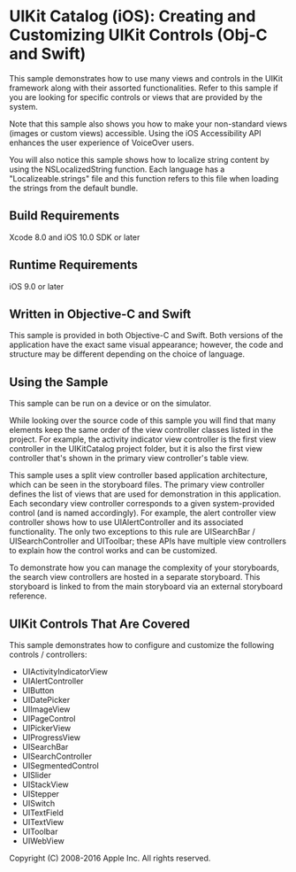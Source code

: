 # UIKit Catalog (iOS): Creating and Customizing UIKit Controls (Obj-C and Swift)

This sample demonstrates how to use many views and controls in the UIKit framework along with their assorted functionalities. Refer to this sample if you are looking for specific controls or views that are provided by the system.

Note that this sample also shows you how to make your non-standard views (images or custom views) accessible. Using the iOS Accessibility API enhances the user experience of VoiceOver users.

You will also notice this sample shows how to localize string content by using the NSLocalizedString function. Each language has a "Localizeable.strings" file and this function refers to this file when loading the strings from the default bundle.

## Build Requirements

Xcode 8.0 and iOS 10.0 SDK or later

## Runtime Requirements

iOS 9.0 or later

## Written in Objective-C and Swift

This sample is provided in both Objective-C and Swift. Both versions of the application have the exact same visual appearance; however, the code and structure may be different depending on the choice of language.

## Using the Sample

This sample can be run on a device or on the simulator.

While looking over the source code of this sample you will find that many elements keep the same order of the view controller classes listed in the project. For example, the activity indicator view controller is the first view controller in the UIKitCatalog project folder, but it is also the first view controller that's shown in the primary view controller's table view.

This sample uses a split view controller based application architecture, which can be seen in the storyboard files. The primary view controller defines the list of views that are used for demonstration in this application. Each secondary view controller corresponds to a given system-provided control (and is named accordingly). For example, the alert controller view controller shows how to use UIAlertController and its associated functionality. The only two exceptions to this rule are UISearchBar / UISearchController and UIToolbar; these APIs have multiple view controllers to explain how the control works and can be customized.

To demonstrate how you can manage the complexity of your storyboards, the search view controllers are hosted in a separate storyboard. This storyboard is linked to from the main storyboard via an external storyboard reference.

## UIKit Controls That Are Covered

This sample demonstrates how to configure and customize the following controls / controllers:

+ UIActivityIndicatorView
+ UIAlertController
+ UIButton
+ UIDatePicker
+ UIImageView
+ UIPageControl
+ UIPickerView
+ UIProgressView
+ UISearchBar
+ UISearchController
+ UISegmentedControl
+ UISlider
+ UIStackView
+ UIStepper
+ UISwitch
+ UITextField
+ UITextView
+ UIToolbar
+ UIWebView

Copyright (C) 2008-2016 Apple Inc. All rights reserved.
